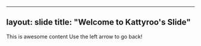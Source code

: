 
---
layout: slide
title: "Welcome to Kattyroo's Slide"
---
This is awesome content
Use the left arrow to go back!